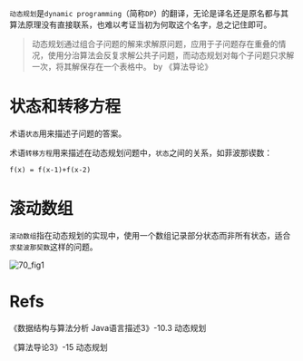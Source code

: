`动态规划`是`dynamic programming`（简称`DP`）的翻译，无论是译名还是原名都与其算法原理没有直接联系，也难以考证当初为何取这个名字，总之记住即可。

>动态规划通过组合子问题的解来求解原问题，应用于子问题存在重叠的情况，使用分治算法会反复求解公共子问题，而动态规划对每个子问题只求解一次，将其解保存在一个表格中。
>by 《算法导论》

# 状态和转移方程
术语`状态`用来描述子问题的答案。

术语`转移方程`用来描述在动态规划问题中，`状态`之间的关系，如菲波那锲数：
```
f(x) = f(x-1)+f(x-2)
```

# 滚动数组
`滚动数组`指在动态规划的实现中，使用一个数组记录部分状态而非所有状态，适合`求斐波那契数`这样的问题。

![70_fig1](_v_images/20201025120247968_9894.gif)

# Refs
《数据结构与算法分析 Java语言描述3》-10.3 动态规划

《算法导论3》-15 动态规划